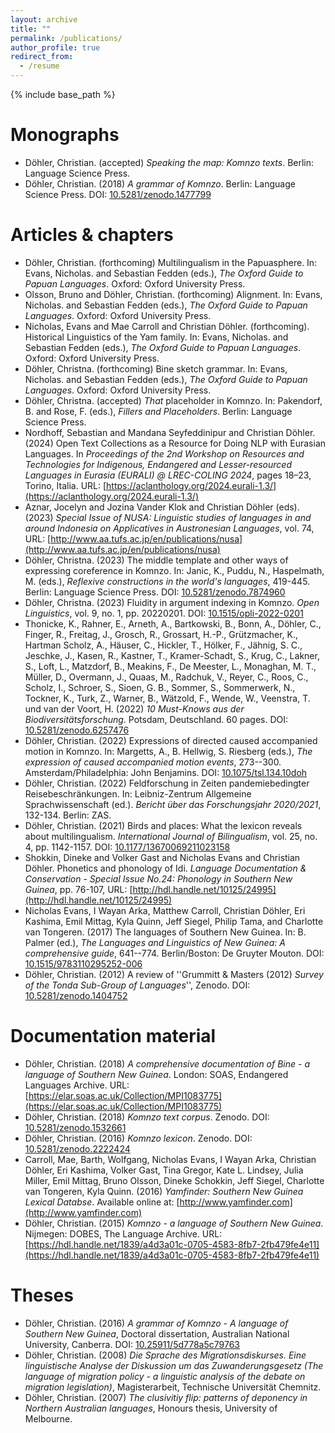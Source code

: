 ```yaml
---
layout: archive
title: ""
permalink: /publications/
author_profile: true
redirect_from:
  - /resume
---
```


{% include base_path %}

Monographs
===

* Döhler, Christian. (accepted) *Speaking the map: Komnzo texts*. Berlin: Language Science Press.
* Döhler, Christian. (2018) *A grammar of Komnzo*. Berlin: Language Science Press. DOI: [10.5281/zenodo.1477799](https://doi.org/10.5281/zenodo.1477799)

Articles & chapters
===

* Döhler, Christian. (forthcoming) Multilingualism in the Papuasphere. In: Evans, Nicholas. and Sebastian Fedden (eds.), *The Oxford Guide to Papuan Languages*. Oxford: Oxford University Press.
* Olsson, Bruno and Döhler, Christian. (forthcoming) Alignment. In: Evans, Nicholas. and Sebastian Fedden (eds.), *The Oxford Guide to Papuan Languages*. Oxford: Oxford University Press.
* Nicholas, Evans and Mae Carroll and Christian Döhler. (forthcoming). Historical Linguistics of the Yam family. In: Evans, Nicholas. and Sebastian Fedden (eds.), *The Oxford Guide to Papuan Languages*. Oxford: Oxford University Press.
* Döhler, Christna. (forthcoming) Bine sketch grammar. In: Evans, Nicholas. and Sebastian Fedden (eds.), *The Oxford Guide to Papuan Languages*. Oxford: Oxford University Press.
* Döhler, Christna. (accepted) *That* placeholder in Komnzo. In: Pakendorf, B. and Rose, F. (eds.), *Fillers and Placeholders*. Berlin: Language Science Press.
* Nordhoff, Sebastian and Mandana Seyfeddinipur and Christian Döhler. (2024) Open Text Collections as a Resource for Doing NLP with Eurasian Languages. In *Proceedings of the 2nd Workshop on Resources and Technologies for Indigenous, Endangered and Lesser-resourced Languages in Eurasia (EURALI) @ LREC-COLING 2024*, pages 18–23, Torino, Italia. URL: [https://aclanthology.org/2024.eurali-1.3/](https://aclanthology.org/2024.eurali-1.3/)
* Aznar, Jocelyn and Jozina Vander Klok and Christian Döhler (eds). (2023) *Special Issue of NUSA: Linguistic studies of languages in and around Indonesia on Applicatives in Austronesian Languages*, vol. 74, URL: [http://www.aa.tufs.ac.jp/en/publications/nusa](http://www.aa.tufs.ac.jp/en/publications/nusa)
* Döhler, Christna. (2023) The middle template and other ways of expressing coreference in Komnzo. In: Janic, K., Puddu, N., Haspelmath, M. (eds.), *Reflexive constructions in the world's languages*, 419-445. Berlin: Language Science Press. DOI: [10.5281/zenodo.7874960](https://doi.org/10.5281/zenodo.7874960)
* Döhler, Christna. (2023) Fluidity in argument indexing in Komnzo. *Open Linguistics*, vol. 9, no. 1, pp. 20220201. DOI: [10.1515/opli-2022-0201](https://doi.org/10.1515/opli-2022-0201)
* Thonicke, K., Rahner, E., Arneth, A., Bartkowski, B., Bonn, A., Döhler, C., Finger, R., Freitag, J., Grosch, R., Grossart, H.-P., Grützmacher, K., Hartman Scholz, A., Häuser, C., Hickler, T., Hölker, F., Jähnig, S. C., Jeschke, J., Kasen, R., Kastner, T., Kramer-Schadt, S., Krug, C., Lakner, S., Loft, L., Matzdorf, B., Meakins, F., De Meester, L., Monaghan, M. T., Müller, D., Overmann, J., Quaas, M., Radchuk, V., Reyer, C., Roos, C., Scholz, I., Schroer, S., Sioen, G. B., Sommer, S., Sommerwerk, N., Tockner, K., Turk, Z., Warner, B., Wätzold, F., Wende, W., Veenstra, T. und van der Voort, H. (2022) *10 Must-Knows aus der Biodiversitätsforschung*. Potsdam, Deutschland. 60 pages. DOI: [10.5281/zenodo.6257476](https://zenodo.org/record/6257476)
* Döhler, Christian. (2022) Expressions of directed caused accompanied motion in Komnzo. In: Margetts, A., B. Hellwig, S. Riesberg (eds.), *The expression of caused accompanied motion events*, 273--300. Amsterdam/Philadelphia: John Benjamins. DOI: [10.1075/tsl.134.10doh](https://doi.org/10.1075/tsl.134.10doh)
* Döhler, Christian. (2022) Feldforschung in Zeiten pandemiebedingter Reisebeschränkungen. In: Leibniz-Zentrum Allgemeine Sprachwissenschaft (ed.). *Bericht über das Forschungsjahr 2020/2021*, 132-134. Berlin: ZAS.
* Döhler, Christian. (2021) Birds and places: What the lexicon reveals about multilingualism. *International Journal of Bilingualism*, vol. 25, no. 4, pp. 1142-1157. DOI: [10.1177/13670069211023158](https://doi.org/10.1177/13670069211023158)
* Shokkin, Dineke and Volker Gast and Nicholas Evans and Christian Döhler. Phonetics and phonology of Idi. *Language Documentation \& Conservation - Special Issue No.24: Phonology in Southern New Guinea*, pp. 76-107, URL: [http://hdl.handle.net/10125/24995](http://hdl.handle.net/10125/24995)
* Nicholas Evans, I Wayan Arka, Matthew Carroll, Christian Döhler, Eri Kashima, Emil Mittag, Kyla Quinn, Jeff Siegel, Philip Tama, and Charlotte van Tongeren. (2017) The languages of Southern New Guinea. In: B. Palmer (ed.), *The Languages and Linguistics of New Guinea: A comprehensive guide*, 641--774. Berlin/Boston: De Gruyter Mouton. DOI: [10.1515/9783110295252-006](https://doi.org/10.1515/9783110295252-006}) 
* Döhler, Christian. (2012) A review of ''Grummitt & Masters (2012) *Survey of the Tonda Sub-Group of Languages*'', Zenodo. DOI: [10.5281/zenodo.1404752](http://doi.org/10.5281/zenodo.1404752)

Documentation material
===

* Döhler, Christian. (2018) *A comprehensive documentation of Bine - a language of Southern New Guinea*. London: SOAS, Endangered Languages Archive. URL: [https://elar.soas.ac.uk/Collection/MPI1083775](https://elar.soas.ac.uk/Collection/MPI1083775)
* Döhler, Christian. (2018) *Komnzo text corpus*. Zenodo. DOI: [10.5281/zenodo.1532661](http://doi.org/10.5281/zenodo.1532661)
* Döhler, Christian. (2016) *Komnzo lexicon*. Zenodo. DOI: [10.5281/zenodo.2222424](http://doi.org/10.5281/zenodo.2222424)
* Carroll, Mae, Barth, Wolfgang, Nicholas Evans, I Wayan Arka, Christian Döhler, Eri Kashima, Volker Gast, Tina Gregor, Kate L. Lindsey, Julia Miller, Emil Mittag, Bruno Olsson, Dineke Schokkin, Jeff Siegel, Charlotte van Tongeren, Kyla Quinn. (2016) *Yamfinder: Southern New Guinea Lexical Databse*. Available online at: [http://www.yamfinder.com](http://www.yamfinder.com)
* Döhler, Christian. (2015) *Komnzo - a language of Southern New Guinea*. Nijmegen: DOBES, The Language Archive. URL: [https://hdl.handle.net/1839/a4d3a01c-0705-4583-8fb7-2fb479fe4e11](https://hdl.handle.net/1839/a4d3a01c-0705-4583-8fb7-2fb479fe4e11)

Theses
===

* Döhler, Christian. (2016) *A grammar of Komnzo - A language of Southern New Guinea*, Doctoral dissertation, Australian National University, Canberra. DOI: [10.25911/5d778a5c79763](https://doi.org/10.25911/5d778a5c79763)
* Döhler, Christian. (2008) *Die Sprache des Migrationsdiskurses. Eine linguistische Analyse der Diskussion um das Zuwanderungsgesetz (The language of migration policy - a linguistic analysis of the debate on migration legislation)*, Magisterarbeit, Technische Universität Chemnitz.
* Döhler, Christian. (2007) *The clusivitiy flip: patterns of deponency in Northern Australian languages*, Honours thesis, University of Melbourne.